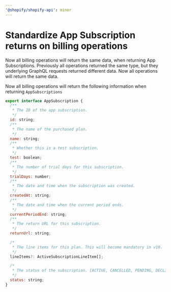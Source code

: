 ```yaml
---
'@shopify/shopify-api': minor
---
```


# Standardize App Subscription returns on billing operations

Now all billing operations will return the same data, when returning App Subscriptions. Previously all operations returned the same type, but they underlying GraphQL requests returned different data. Now all operations will return the same data.

Now all billing operations will return the following information when returning `AppSubscriptions`

```js
export interface AppSubscription {
  /**
   * The ID of the app subscription.
   */
  id: string;
  /**
   * The name of the purchased plan.
   */
  name: string;
  /**
   * Whether this is a test subscription.
   */
  test: boolean;
  /**
   * The number of trial days for this subscription.
   */
  trialDays: number;
  /**
   * The date and time when the subscription was created.
   */
  createdAt: string;
  /**
   * The date and time when the current period ends.
   */
  currentPeriodEnd: string;
  /**
   * The return URL for this subscription.
   */
  returnUrl: string;

  /*
   * The line items for this plan. This will become mandatory in v10.
   */
  lineItems?: ActiveSubscriptionLineItem[];

  /*
   * The status of the subscription. [ACTIVE, CANCELLED, PENDING, DECLINED, EXPIRED, FROZEN, ACCEPTED]
   */
  status: string;
}
```
